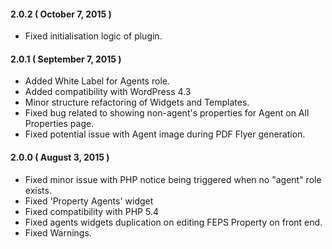 #### 2.0.2 ( October 7, 2015 )
* Fixed initialisation logic of plugin.

#### 2.0.1 ( September 7, 2015 )
* Added White Label for Agents role.
* Added compatibility with WordPress 4.3
* Minor structure refactoring of Widgets and Templates.
* Fixed bug related to showing non-agent's properties for Agent on All Properties page.
* Fixed potential issue with Agent image during PDF Flyer generation.

#### 2.0.0 ( August 3, 2015 )
* Fixed minor issue with PHP notice being triggered when no "agent" role exists.
* Fixed 'Property Agents' widget
* Fixed compatibility with PHP 5.4
* Fixed agents widgets duplication on editing FEPS Property on front end.
* Fixed Warnings.